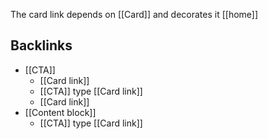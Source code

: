 The card link depends on [[Card]] and decorates it [[home]]

## Backlinks
* [[CTA]]
	* [[Card link]]
	* [[CTA]] type [[Card link]]
	* [[Card link]]
* [[Content block]]
	* [[CTA]] type [[Card link]]
